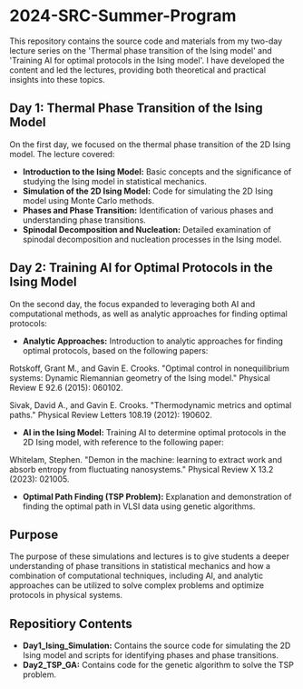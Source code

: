 # 2024-SRC-Summer-Program
This repository contains the source code and materials from my two-day lecture series on the 'Thermal phase transition of the Ising model' and 'Training AI for optimal protocols in the Ising model'. I have developed the content and led the lectures, providing both theoretical and practical insights into these topics.

## Day 1: Thermal Phase Transition of the Ising Model
On the first day, we focused on the thermal phase transition of the 2D Ising model. The lecture covered:

- **Introduction to the Ising Model:** Basic concepts and the significance of studying the Ising model in statistical mechanics.
- **Simulation of the 2D Ising Model:** Code for simulating the 2D Ising model using Monte Carlo methods.
- **Phases and Phase Transition:** Identification of various phases and understanding phase transitions.
- **Spinodal Decomposition and Nucleation:** Detailed examination of spinodal decomposition and nucleation processes in the Ising model.

## Day 2: Training AI for Optimal Protocols in the Ising Model
  
On the second day, the focus expanded to leveraging both AI and computational methods, as well as analytic approaches for finding optimal protocols:

- **Analytic Approaches:** Introduction to analytic approaches for finding optimal protocols, based on the following papers:

Rotskoff, Grant M., and Gavin E. Crooks. "Optimal control in nonequilibrium systems: Dynamic Riemannian geometry of the Ising model." Physical Review E 92.6 (2015): 060102.


Sivak, David A., and Gavin E. Crooks. "Thermodynamic metrics and optimal paths." Physical Review Letters 108.19 (2012): 190602.

- **AI in the Ising Model:** Training AI to determine optimal protocols in the 2D Ising model, with reference to the following paper:

Whitelam, Stephen. "Demon in the machine: learning to extract work and absorb entropy from fluctuating nanosystems." Physical Review X 13.2 (2023): 021005.

- **Optimal Path Finding (TSP Problem):** Explanation and demonstration of finding the optimal path in VLSI data using genetic algorithms.

## Purpose
The purpose of these simulations and lectures is to give students a deeper understanding of phase transitions in statistical mechanics and how a combination of computational techniques, including AI, and analytic approaches can be utilized to solve complex problems and optimize protocols in physical systems.

## Repositiory Contents

- **Day1_Ising_Simulation:** Contains the source code for simulating the 2D Ising model and scripts for identifying phases and phase transitions.
- **Day2_TSP_GA:** Contains code for the genetic algorithm to solve the TSP problem.



